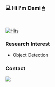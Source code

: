 ### 💻 Hi I'm Dami 🖱

<br>

[![Hits](https://hits.seeyoufarm.com/api/count/incr/badge.svg?url=https%3A%2F%2Fgithub.com%2Fiamdami&count_bg=%23ECADC7&title_bg=%23949494&icon=github.svg&icon_color=%23E7E7E7&title=hits&edge_flat=false)](https://hits.seeyoufarm.com)

### Research Interest
- Object Detection   

### Contact
<a href="mailto:onemoredami@gmail.com"><img src="https://img.shields.io/badge/Gmail-d14836?style=flat-square&logo=Gmail&logoColor=white&link=onemoredami@gmail.com"/></a>
<br>
